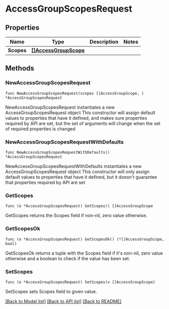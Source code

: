 # AccessGroupScopesRequest

## Properties

Name | Type | Description | Notes
------------ | ------------- | ------------- | -------------
**Scopes** | [**[]AccessGroupScope**](AccessGroupScope.md) |  | 

## Methods

### NewAccessGroupScopesRequest

`func NewAccessGroupScopesRequest(scopes []AccessGroupScope, ) *AccessGroupScopesRequest`

NewAccessGroupScopesRequest instantiates a new AccessGroupScopesRequest object
This constructor will assign default values to properties that have it defined,
and makes sure properties required by API are set, but the set of arguments
will change when the set of required properties is changed

### NewAccessGroupScopesRequestWithDefaults

`func NewAccessGroupScopesRequestWithDefaults() *AccessGroupScopesRequest`

NewAccessGroupScopesRequestWithDefaults instantiates a new AccessGroupScopesRequest object
This constructor will only assign default values to properties that have it defined,
but it doesn't guarantee that properties required by API are set

### GetScopes

`func (o *AccessGroupScopesRequest) GetScopes() []AccessGroupScope`

GetScopes returns the Scopes field if non-nil, zero value otherwise.

### GetScopesOk

`func (o *AccessGroupScopesRequest) GetScopesOk() (*[]AccessGroupScope, bool)`

GetScopesOk returns a tuple with the Scopes field if it's non-nil, zero value otherwise
and a boolean to check if the value has been set.

### SetScopes

`func (o *AccessGroupScopesRequest) SetScopes(v []AccessGroupScope)`

SetScopes sets Scopes field to given value.



[[Back to Model list]](../README.md#documentation-for-models) [[Back to API list]](../README.md#documentation-for-api-endpoints) [[Back to README]](../README.md)


